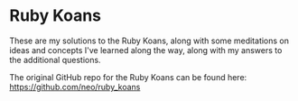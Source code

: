 Ruby Koans
==========

These are my solutions to the Ruby Koans, along with some meditations on ideas
and concepts I've learned along the way, along with my answers to the
additional questions.

The original GitHub repo for the Ruby Koans can be found here: https://github.com/neo/ruby_koans